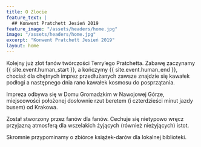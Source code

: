 ```yaml
---
title: O Zlocie
feature_text: |
  ## Konwent Pratchett Jesień 2019
feature_image: "/assets/headers/home.jpg"
image: "/assets/headers/home.jpg"
excerpt: "Konwent Pratchett Jesień 2019"
layout: home
---
```


Kolejny już zlot fanów twórczości Terry’ego Pratchetta. Zabawę zaczynamy {{ site.event.human_start }}, a kończymy {{ site.event.human_end }}, chociaż dla chętnych imprez przedłużanych zawsze znajdzie się kawałek podłogi a następnego dnia rano kawałek kosmosu do posprzątania.

Impreza odbywa się w Domu Gromadzkim w Nawojowej Górze, miejscowości położonej dosłownie rzut beretem (i czterdzieści minut jazdy busem) od Krakowa.

Został stworzony przez fanów dla fanów. Cechuje się nietypowo wręcz przyjazną atmosferą dla wszelakich żyjących (również nieżyjących) istot.

Skromnie przypominamy o zbiórce książek-darów dla lokalnej biblioteki.